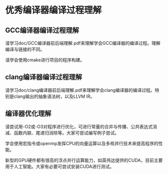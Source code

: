 # 优秀编译器编译过程理解

## GCC编译器编译过程理解

请学习doc/GCC编译器前后端理解.pdf来理解学会GCC编译器的编译过程。理解编译与链接的不同。

请学会使用cmake进行项目的程序构建。

## clang编译器编译过程理解

请学习doc/clang编译器前后端理解.pdf来理解学会clang编译器的编译过程。特别是clang输出的抽象语法树，以及LLVM IR。

## 编译器优化理解

请尝试用-O2或-O3对程序进行优化，可进行常量的合并与传播、公共表达式消减、函数内联、尾递归消除等。大家可尝试编写例子尝试。

学会使用宏指令或openmp发挥CPU的向量运算以及多核并行技术来提高程序的性能。

新型的GPU硬件都有很高的浮点并行运算能力，如英伟达提供的CUDA，目前主要用于人工智能。大家有必要可尝试安装CUDA进行测试。
